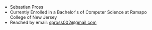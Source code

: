 - Sebastian Pross
- Currently Enrolled in a Bachelor's of Computer Science at Ramapo College of New Jersey
- Reached by email: spross002@gmail.com


